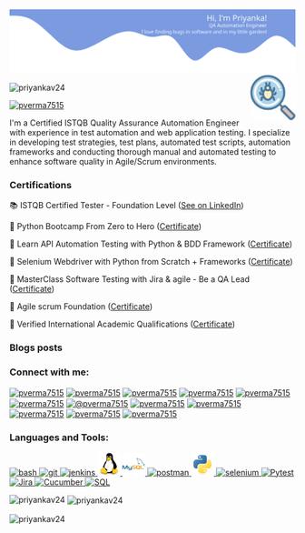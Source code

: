 <img src="https://github.com/priyankav24/priyankav24/blob/main/wave.svg" width="1000"/>
<img align="right" src="https://github.com/priyankav24/priyankav24/blob/main/bug.jpeg" x="85%" y="60%" width="80" height="80"/>


<p align="left"> <img src="https://komarev.com/ghpvc/?username=priyankav24&label=Profile%20views&color=0e75b6&style=flat" alt="priyankav24" /> </p>




<p align="left"> <a href="https://twitter.com/pverma7515" target="blank"><img src="https://img.shields.io/twitter/follow/pverma7515?logo=twitter&style=for-the-badge" alt="pverma7515" /></a> </p>

I'm a Certified ISTQB Quality Assurance Automation Engineer with experience in test automation and web application testing. I specialize in developing test strategies, test plans, automated test scripts, automation frameworks and conducting thorough manual and automated testing to enhance software quality in Agile/Scrum environments.

<h3 align="left">Certifications</h3>
<p align="left">
<p>📚 ISTQB Certified Tester - Foundation Level (<a href="https://www.linkedin.com/in/priyankaverma7515/details/certifications/1739466806119/single-media-viewer/?profileId=ACoAADqSy-gBoaDslRl5RRhQNmgovdvFgH6IBQA" target="_blank">See on LinkedIn</a>)</p>
<p>📝 Python Bootcamp From Zero to Hero (<a href="https://www.udemy.com/certificate/UC-b35718c9-bdff-40ef-96e2-249e0a0e0a1c/" target="_blank">Certificate</a>) </p>
<p>📖 Learn API Automation Testing with Python & BDD Framework (<a href="https://www.udemy.com/certificate/UC-579257dc-34d7-4532-b254-5a6a75fc57ed/" target="_blank">Certificate</a>) </p>
<p>📗 Selenium Webdriver with Python from Scratch + Frameworks (<a href="https://www.udemy.com/certificate/UC-1c09f10d-b49a-46a4-b1b5-c1fc6263b4f9/" target="_blank">Certificate</a>) </p>
<p>📘 MasterClass Software Testing with Jira & agile - Be a QA Lead (<a href="https://www.udemy.com/certificate/UC-f1ed4e53-733b-4630-b350-347e56eb52e7/" target="_blank">Certificate</a>) </p>
<p>📒 Agile scrum Foundation (<a href="https://certificates.simplicdn.net/share/7322757_1724705164.pdf" target="_blank">Certificate</a>) </p>
<p>📙 Verified International Academic Qualifications (<a href="https://www.credly.com/badges/0ae8e179-71cd-4d24-8eed-b441eea42227/linked_in_profile" target="_blank">Certificate</a>) </p>








### Blogs posts
<!-- BLOG-POST-LIST:START -->
<!-- BLOG-POST-LIST:END -->

<h3 align="left">Connect with me:</h3>
<p align="left">
<a href="https://twitter.com/pverma7515" target="blank"><img align="center" src="https://raw.githubusercontent.com/rahuldkjain/github-profile-readme-generator/master/src/images/icons/Social/twitter.svg" alt="pverma7515" height="30" width="40" /></a>
<a href="https://linkedin.com/in/pverma7515" target="blank"><img align="center" src="https://raw.githubusercontent.com/rahuldkjain/github-profile-readme-generator/master/src/images/icons/Social/linked-in-alt.svg" alt="pverma7515" height="30" width="40" /></a>
<a href="https://codesandbox.com/pverma7515" target="blank"><img align="center" src="https://raw.githubusercontent.com/rahuldkjain/github-profile-readme-generator/master/src/images/icons/Social/codesandbox.svg" alt="pverma7515" height="30" width="40" /></a>
<a href="https://fb.com/pverma7515" target="blank"><img align="center" src="https://raw.githubusercontent.com/rahuldkjain/github-profile-readme-generator/master/src/images/icons/Social/facebook.svg" alt="pverma7515" height="30" width="40" /></a>
<a href="https://dribbble.com/pverma7515" target="blank"><img align="center" src="https://raw.githubusercontent.com/rahuldkjain/github-profile-readme-generator/master/src/images/icons/Social/dribbble.svg" alt="pverma7515" height="30" width="40" /></a>
<a href="https://hashnode.com/pverma7515" target="blank"><img align="center" src="https://raw.githubusercontent.com/rahuldkjain/github-profile-readme-generator/master/src/images/icons/Social/hashnode.svg" alt="pverma7515" height="30" width="40" /></a>
<a href="https://medium.com/@pverma7515" target="blank"><img align="center" src="https://raw.githubusercontent.com/rahuldkjain/github-profile-readme-generator/master/src/images/icons/Social/medium.svg" alt="@pverma7515" height="30" width="40" /></a>
<a href="https://www.youtube.com/c/pverma7515" target="blank"><img align="center" src="https://raw.githubusercontent.com/rahuldkjain/github-profile-readme-generator/master/src/images/icons/Social/youtube.svg" alt="pverma7515" height="30" width="40" /></a>
<a href="https://www.hackerrank.com/pverma7515" target="blank"><img align="center" src="https://raw.githubusercontent.com/rahuldkjain/github-profile-readme-generator/master/src/images/icons/Social/hackerrank.svg" alt="pverma7515" height="30" width="40" /></a>
<a href="https://www.leetcode.com/pverma7515" target="blank"><img align="center" src="https://raw.githubusercontent.com/rahuldkjain/github-profile-readme-generator/master/src/images/icons/Social/leet-code.svg" alt="pverma7515" height="30" width="40" /></a>
<a href="https://www.hackerearth.com/pverma7515" target="blank"><img align="center" src="https://raw.githubusercontent.com/rahuldkjain/github-profile-readme-generator/master/src/images/icons/Social/hackerearth.svg" alt="pverma7515" height="30" width="40" /></a>
<a href="https://discord.gg/pverma7515" target="blank"><img align="center" src="https://raw.githubusercontent.com/rahuldkjain/github-profile-readme-generator/master/src/images/icons/Social/discord.svg" alt="pverma7515" height="30" width="40" /></a></p>

<h3 align="left">Languages and Tools:</h3>
<p align="left"> <a href="https://www.gnu.org/software/bash/" target="_blank" rel="noreferrer"> <img src="https://www.vectorlogo.zone/logos/gnu_bash/gnu_bash-icon.svg" alt="bash" width="40" height="40"/> </a> <a href="https://git-scm.com/" target="_blank" rel="noreferrer"> <img src="https://www.vectorlogo.zone/logos/git-scm/git-scm-icon.svg" alt="git" width="40" height="40"/> </a> <a href="https://www.jenkins.io" target="_blank" rel="noreferrer"> <img src="https://www.vectorlogo.zone/logos/jenkins/jenkins-icon.svg" alt="jenkins" width="40" height="40"/> </a> <a href="https://www.linux.org/" target="_blank" rel="noreferrer"> <img src="https://raw.githubusercontent.com/devicons/devicon/master/icons/linux/linux-original.svg" alt="linux" width="40" height="40"/> </a> <a href="https://www.mysql.com/" target="_blank" rel="noreferrer"> <img src="https://raw.githubusercontent.com/devicons/devicon/master/icons/mysql/mysql-original-wordmark.svg" alt="mysql" width="40" height="40"/> </a> <a href="https://postman.com" target="_blank" rel="noreferrer"> <img src="https://www.vectorlogo.zone/logos/getpostman/getpostman-icon.svg" alt="postman" width="40" height="40"/> </a> <a href="https://www.python.org" target="_blank" rel="noreferrer"> <img src="https://raw.githubusercontent.com/devicons/devicon/master/icons/python/python-original.svg" alt="python" width="40" height="40"/> </a> <a href="https://www.selenium.dev" target="_blank" rel="noreferrer"> <img src="https://raw.githubusercontent.com/detain/svg-logos/780f25886640cef088af994181646db2f6b1a3f8/svg/selenium-logo.svg" alt="selenium" width="40" height="40"/> </a><a href="https://docs.pytest.org/en/stable/contents.html" target="_blank" rel="noreferrer"> <img src="https://cdn.jsdelivr.net/gh/devicons/devicon@latest/icons/pytest/pytest-original-wordmark.svg" alt="Pytest" width="40" height="40"/> </a>
<a href="https://confluence.atlassian.com/jira061
l" target="_blank" rel="noreferrer"> <img src="https://cdn.jsdelivr.net/gh/devicons/devicon@latest/icons/jira/jira-original.svg" alt="Jira" width="40" height="40"/> </a>
<a href="https://cucumber.io/docs/cucumber/" target="_blank" rel="noreferrer"> <img src="https://cdn.jsdelivr.net/gh/devicons/devicon@latest/icons/cucumber/cucumber-plain.svg" alt="Cucumber" width="40" height="40"/> </a><a href="https://www.w3schools.com/sql/sql_quickref.asp" target="_blank" rel="noreferrer"> <img src="https://cdn.jsdelivr.net/gh/devicons/devicon@latest/icons/azuresqldatabase/azuresqldatabase-original.svg" alt="SQL" width="40" height="40"/> </a></p>

<p><img align="left" src="https://github-readme-stats.vercel.app/api/top-langs?username=priyankav24&show_icons=true&locale=en&layout=compact" alt="priyankav24" /></p>

<p>&nbsp;<img align="center" src="https://github-readme-stats.vercel.app/api?username=priyankav24&show_icons=true&locale=en" alt="priyankav24" /></p>

<p><img align="center" src="https://github-readme-streak-stats.herokuapp.com/?user=priyankav24&" alt="priyankav24" /></p>
